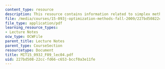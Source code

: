 ```yaml
---
content_type: resource
description: This resource contains information related to simplex method II.
file: /media/courses/15-093j-optimization-methods-fall-2009/227bd50822ccfd66c653bccf0a3e11fe_MIT15_093J_F09_lec04.pdf
file_type: application/pdf
learning_resource_types:
- Lecture Notes
ocw_type: OCWFile
parent_title: Lecture Notes
parent_type: CourseSection
resourcetype: Document
title: MIT15_093J_F09_lec04.pdf
uid: 227bd508-22cc-fd66-c653-bccf0a3e11fe
---
```

